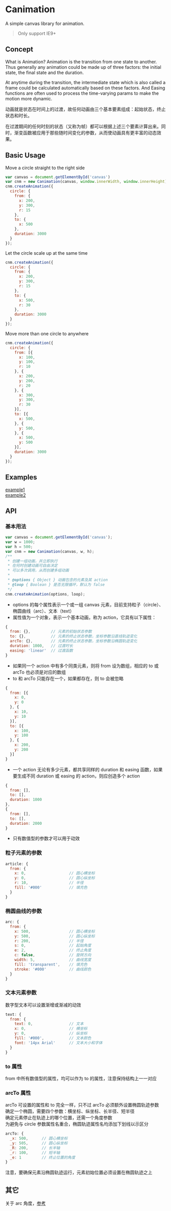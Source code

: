 # Canimation

A simple canvas library for animation.

> Only support IE9+

## Concept
What is Animation? Animation is the transition from one state to another. Thus generally any animation could be made up of three factors: the initial state, the final state and the duration.

At anytime during the transition, the intermediate state which is also called a frame could be calculated automatically based on these factors. And Easing functions are often used to process the time-varying params to make the motion more dynamic.

动画就是状态在时间上的过渡，故任何动画由三个基本要素组成：起始状态，终止状态和时长。

在过渡期间的任何时刻的状态（又称为帧）都可以根据上述三个要素计算出来。同时，渐变函数被应用于那些随时间变化的参数，从而使动画具有更丰富的动态效果。

## Basic Usage
Move a circle straight to the right side

```js
var canvas = document.getElementById('canvas')
var cnm = new Canimation(canvas, window.innerWidth, window.innerHeight);
cnm.createAnimation({
  circle: {
    from: {
      x: 200,
      y: 300,
      r: 15
    },
    to: {
      x: 500
    },
    duration: 3000
  }
});
```

Let the circle scale up at the same time
```js
cnm.createAnimation({
  circle: {
    from: {
      x: 200,
      y: 300,
      r: 15
    },
    to: {
      x: 500,
      r: 30
    },
    duration: 3000
  }
});
```

Move more than one circle to anywhere
```js
cnm.createAnimation({
  circle: {
    from: [{
      x: 100,
      y: 100,
      r: 10
    }, {
      x: 200,
      y: 200,
      r: 20
    }, {
      x: 300,
      y: 300,
      r: 30
    }],
    to: [{
      x: 500,
    }, {
      y: 500,
    }, {
      x: 500,
      y: 500
    }],
    duration: 3000
  }
});
```

## Examples

<a href="https://bison1994.github.io/kidney/canimation/example/example1.html" target="_blank">example1</a>
<br>
<a href="https://bison1994.github.io/kidney/canimation/example/example2.html" target="_blank">example2</a>

## API

### 基本用法

```js
var canvas = document.getElementById('canvas');
var w = 1000;
var h = 500;
var cnm = new Canimation(canvas, w, h);
/**
 * 创建一组动画，并立即执行
 * 在何时创建动画可自由决定
 * 可以多次调用，从而创建多组动画
 * 
 * @options { Object } 动画包含的元素及其 action
 * @loop { Boolean } 是否无限循环，默认为 false
 */
cnm.createAnimation(options, loop);
```

- options 的每个属性表示一个或一组 canvas 元素，目前支持粒子（circle）、椭圆曲线（arc）、文本（text）
- 属性值为一个对象，表示一个基本动画，称为 action，它具有以下属性：

```js
{
  from: {},         // 元素的初始状态参数
  to: {},           // 元素的终止状态参数，坐标参数沿直线轨迹变化
  arcTo: {},        // 元素的终止状态参数，坐标参数沿椭圆轨迹变化
  duration: 1000,   // 过渡时长
  easing: 'linear'  // 过渡函数
}
```

- 如果同一个 action 中有多个同类元素，则将 from 设为数组，相应的 to 或 arcTo 也必须是对应的数组
- to 和 arcTo 只能存在一个，如果都存在，则 to 会被忽略

```js
{
  from: [{
    x: 0,
    y: 0
  }, {
    x: 10,
    y: 10
  }],
  to: [{
    x: 100,
    y: 100
  }, {
    x: 200,
    y: 200
  }]
}
```

- 一个 action 无论有多少元素，都共享同样的 duration 和 easing 函数，如果要生成不同 duration 或 easing 的 action，则应创造多个 action

```js
{
  from: [],
  to: [],
  duration: 1000
},
{
  from: [],
  to: [],
  duration: 2000
}
```
- 只有数值型的参数才可以用于动效

### 粒子元素的参数
```js
article: {
  from: {
    x: 0,                   // 圆心横坐标
    y: 0,                   // 圆心纵坐标
    r: 10,                  // 半径
    fill: '#000'            // 填充色
  }
}
```

### 椭圆曲线的参数
```js
arc: {
  from: {
    x: 500,                 // 圆心横坐标
    y: 500,                 // 圆心纵坐标
    r: 200,                 // 半径
    s: 0,                   // 起始角度
    e: 2,                   // 终止角度
    c: false,               // 旋转方向
    width: 5,               // 曲线宽度
    fill: 'transparent',    // 填充色
    stroke: '#000'          // 曲线颜色
  }
}
```

### 文本元素参数
数字型文本可以设置渐增或渐减的动效
```js
text: {
  from: {
    text: 0,                // 文本
    x: 0,                   // 横坐标
    y: 0,                   // 纵坐标
    fill: '#000',           // 文本颜色
    font: '14px Arial'      // 文本大小和字体
  }
}
```

### to 属性
from 中所有数值型的属性，均可以作为 to 的属性，注意保持结构上一一对应

### arcTo 属性
arcTo 可设置的属性和 to 完全一样，只不过 arcTo 必须额外设置椭圆轨迹参数<br>
确定一个椭圆，需要四个参数：横坐标、纵坐标、长半径、短半径<br>
确定元素停止在轨迹上的哪个位置，还需一个角度参数<br>
为避免与 circle 参数属性名重合，椭圆轨迹属性名均添加下划线以示区分

```js
arcTo: {
  _x: 500,      // 圆心横坐标
  _y: 505,      // 圆心纵坐标
  _R: 200,      // 长半轴
  _r: 100,      // 短半轴
  _e: 1         // 终止位置的角度
}
```

注意，要确保元素沿椭圆轨迹运行，元素初始位置必须设置在椭圆轨迹之上

## 其它
关于 arc 角度，[参考](http://www.w3school.com.cn/tags/canvas_arc.asp)